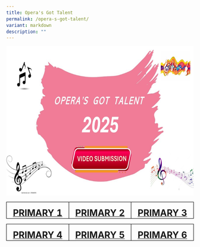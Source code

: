 ```yaml
---
title: Opera's Got Talent
permalink: /opera-s-got-talent/
variant: markdown
description: ""
---
```

<a href="https://albumizr.com/a/Li8U"><img style="width:600px;height:400px;" alt="HTML tutorial" src="/images/2025/ogt2025.jpg"></a><br>



<table style="border-collapse:collapse;border:none;mso-border-alt:solid windowtext .5pt;
 mso-yfti-tbllook:1184;mso-padding-alt:0cm 5.4pt 0cm 5.4pt" cellpadding="0" cellspacing="0" border="1" class="MsoTableGrid"><tbody><tr style="mso-yfti-irow:0;mso-yfti-firstrow:yes;mso-yfti-lastrow:yes;
  height:27.85pt"><td style="width:155.8pt;border:solid windowtext 1.0pt;
  mso-border-alt:solid windowtext .5pt;padding:0cm 5.4pt 0cm 5.4pt;height:27.85pt" valign="top" width="208"><p style="margin-bottom:0cm;text-align:center;
  line-height:normal" align="center" class="MsoNormal"><b><a href="https://drive.google.com/drive/folders/1EqgyD-mvPUn-mfuySvZ_b7uJOYlUFrEq?usp=sharing"><span style="font-size:18.0pt">PRIMARY 1</span></a></b></p></td><td style="width:155.85pt;border:solid windowtext 1.0pt;
  border-left:none;mso-border-left-alt:solid windowtext .5pt;mso-border-alt:
  solid windowtext .5pt;padding:0cm 5.4pt 0cm 5.4pt;height:27.85pt" valign="top" width="208"><p style="margin-bottom:0cm;text-align:center;
  line-height:normal" align="center" class="MsoNormal"><b><a href="https://drive.google.com/drive/folders/13mylHkc2TzKdkMnPDY2Vn9NLy9A6g8pr?usp=sharing"><span style="font-size:18.0pt">PRIMARY 2</span></a></b></p></td><td style="width:155.85pt;border:solid windowtext 1.0pt;
  border-left:none;mso-border-left-alt:solid windowtext .5pt;mso-border-alt:
  solid windowtext .5pt;padding:0cm 5.4pt 0cm 5.4pt;height:27.85pt" valign="top" width="208"><p style="margin-bottom:0cm;text-align:center;
  line-height:normal" align="center" class="MsoNormal"><b><a href="https://drive.google.com/drive/folders/1uz9Iqak_RRUPMTzeAykbKv2awY2FIQ4l?usp=sharing"><span style="font-size:18.0pt">PRIMARY 3</span></a></b></p></td></tr></tbody></table>
	
	
<table style="border-collapse:collapse;border:none;mso-border-alt:solid windowtext .5pt;
 mso-yfti-tbllook:1184;mso-padding-alt:0cm 5.4pt 0cm 5.4pt" cellpadding="0" cellspacing="0" border="1" class="MsoTableGrid"><tbody><tr style="mso-yfti-irow:0;mso-yfti-firstrow:yes;mso-yfti-lastrow:yes;
  height:27.85pt"><td style="width:155.8pt;border:solid windowtext 1.0pt;
  mso-border-alt:solid windowtext .5pt;padding:0cm 5.4pt 0cm 5.4pt;height:27.85pt" valign="top" width="208"><p style="margin-bottom:0cm;text-align:center;
  line-height:normal" align="center" class="MsoNormal"><b><a href="https://drive.google.com/drive/folders/1yk49d0UexezfZ26JZDZ-0LM9XMIbdRcm?usp=drive_link"><span style="font-size:18.0pt">PRIMARY 4</span></a></b></p></td><td style="width:155.85pt;border:solid windowtext 1.0pt;
  border-left:none;mso-border-left-alt:solid windowtext .5pt;mso-border-alt:
  solid windowtext .5pt;padding:0cm 5.4pt 0cm 5.4pt;height:27.85pt" valign="top" width="208"><p style="margin-bottom:0cm;text-align:center;
  line-height:normal" align="center" class="MsoNormal"><b><a href="https://drive.google.com/drive/folders/1i53tX8gX-K4dMn440I5VN-uTPfRPlW_F?usp=drive_link"><span style="font-size:18.0pt">PRIMARY 5</span></a></b></p></td><td style="width:155.85pt;border:solid windowtext 1.0pt;
  border-left:none;mso-border-left-alt:solid windowtext .5pt;mso-border-alt:
  solid windowtext .5pt;padding:0cm 5.4pt 0cm 5.4pt;height:27.85pt" valign="top" width="208"><p style="margin-bottom:0cm;text-align:center;
  line-height:normal" align="center" class="MsoNormal"><b><a href="https://drive.google.com/drive/folders/1O9xCzntFPD-xgvMsIRvsCLFwutlZwxrk?usp=drive_link"><span style="font-size:18.0pt">PRIMARY 6</span></a></b></p></td></tr></tbody></table>